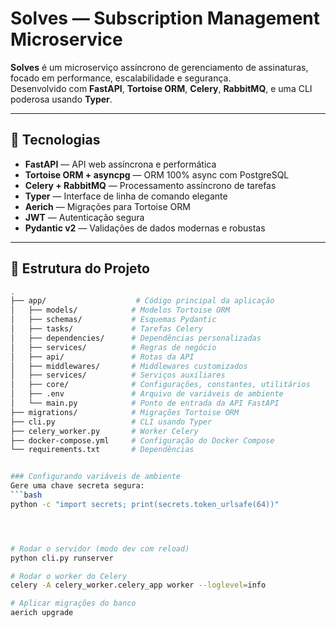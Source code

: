 # Solves — Subscription Management Microservice

**Solves** é um microserviço assíncrono de gerenciamento de assinaturas, focado em performance, escalabilidade e segurança.  
Desenvolvido com **FastAPI**, **Tortoise ORM**, **Celery**, **RabbitMQ**, e uma CLI poderosa usando **Typer**.

---

## 🚀 Tecnologias

- **FastAPI** — API web assíncrona e performática
- **Tortoise ORM + asyncpg** — ORM 100% async com PostgreSQL
- **Celery + RabbitMQ** — Processamento assíncrono de tarefas
- **Typer** — Interface de linha de comando elegante
- **Aerich** — Migrações para Tortoise ORM
- **JWT** — Autenticação segura
- **Pydantic v2** — Validações de dados modernas e robustas

---

## 📁 Estrutura do Projeto

```bash
.
├── app/                    # Código principal da aplicação
│   ├── models/            # Modelos Tortoise ORM
│   ├── schemas/           # Esquemas Pydantic
│   ├── tasks/             # Tarefas Celery
│   ├── dependencies/      # Dependências personalizadas
│   ├── services/          # Regras de negócio
│   ├── api/               # Rotas da API
│   ├── middlewares/       # Middlewares customizados
│   ├── services/          # Serviços auxiliares
│   ├── core/              # Configurações, constantes, utilitários
│   ├── .env               # Arquivo de variáveis de ambiente
│   └── main.py            # Ponto de entrada da API FastAPI
├── migrations/            # Migrações Tortoise ORM
├── cli.py                 # CLI usando Typer
├── celery_worker.py       # Worker Celery
├── docker-compose.yml     # Configuração do Docker Compose
└── requirements.txt       # Dependências


### Configurando variáveis de ambiente
Gere uma chave secreta segura:
```bash
python -c "import secrets; print(secrets.token_urlsafe(64))"




# Rodar o servidor (modo dev com reload)
python cli.py runserver

# Rodar o worker do Celery
celery -A celery_worker.celery_app worker --loglevel=info

# Aplicar migrações do banco
aerich upgrade

